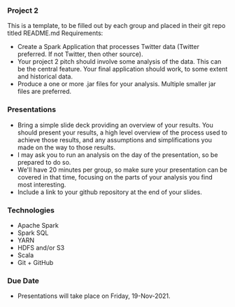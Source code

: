 ### Project 2
This is a template, to be filled out by each group and placed in their git repo titled README.md
Requirements:
- Create a Spark Application that processes Twitter data (Twitter preferred. If not Twitter, then other source). 
- Your project 2 pitch should involve some analysis of the data.  This can be the central feature.  Your final application should work, to some extent and historical data.
- Produce a one or more .jar files for your analysis.  Multiple smaller jar files are preferred.

### Presentations
- Bring a simple slide deck providing an overview of your results.  You should present your results, a high level overview of the process used to achieve those results, and any assumptions and simplifications you made on the way to those results.
- I may ask you to run an analysis on the day of the presentation, so be prepared to do so.
- We'll have 20 minutes per group, so make sure your presentation can be covered in that time, focusing on the parts of your analysis you find most interesting.
- Include a link to your github repository at the end of your slides.

### Technologies
- Apache Spark
- Spark SQL
- YARN
- HDFS and/or S3
- Scala
- Git + GitHub

### Due Date
- Presentations will take place on Friday, 19-Nov-2021.
